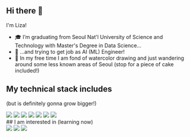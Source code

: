 ## Hi there 👋
I'm Liza!

- 🎓 I’m graduating from Seoul Nat'l University of Science and Technology with Master's Degree in Data Science...
- 🏢 ...and trying to get job as AI (ML) Engineer!
- 🎨 In my free time I am fond of watercolor drawing and just wandering around some less known areas of Seoul (stop for a piece of cake included!)


## My technical stack includes
(but is definitely gonna grow bigger!)
<div>
  <img src="https://img.shields.io/badge/PyTorch-EE4C2C?style=for-the-badge&logo=pytorch&logoColor=white" />
  <img src="https://img.shields.io/badge/Figma-F24E1E?style=for-the-badge&logo=figma&logoColor=white" />
  <img src="https://img.shields.io/badge/MySQL-005C84?style=for-the-badge&logo=mysql&logoColor=white" />
  <img src="https://github.com/alexandresanlim/Badges4-README.md-Profile#:~:text=https%3A//img.shields.io/badge/Docker%2D2CA5E0%3Fstyle%3Dfor%2Dthe%2Dbadge%26logo%3Ddocker%26logoColor%3Dwhite" />
  <img src="https://img.shields.io/badge/Unity-100000?style=for-the-badge&logo=unity&logoColor=white" />
  <img src="https://img.shields.io/badge/C%23-239120?style=for-the-badge&logo=csharp&logoColor=white" />
  <img src="https://img.shields.io/badge/Python-FFD43B?style=for-the-badge&logo=python&logoColor=blue" />
  
</div>
## I am interested in
(learning now)
<div>
  <img src="https://img.shields.io/badge/ThreeJs-black?style=for-the-badge&logo=three.js&logoColor=white" />
  <img src="https://img.shields.io/badge/blender-%23F5792A.svg?style=for-the-badge&logo=blender&logoColor=white" />
  <img src="https://img.shields.io/badge/Amazon_AWS-FF9900?style=for-the-badge&logo=amazonaws&logoColor=white" />
</div>
